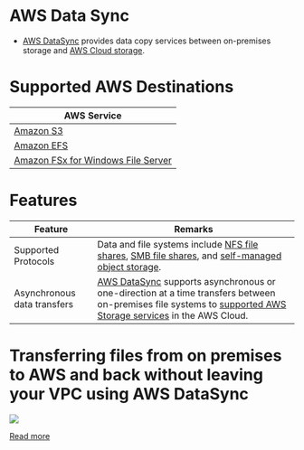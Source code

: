 # AWS Data Sync
- [AWS DataSync](https://aws.amazon.com/datasync/) provides data copy services between on-premises storage and [AWS Cloud storage](#supported-aws-destinations).

[](../assets/AWS-Data-Sync.png)

# Supported AWS Destinations

| AWS Service                                                                                     |
|-------------------------------------------------------------------------------------------------|
| [Amazon S3](../../7_StorageServices/3_ObjectStorageS3/Readme.md)                                                  |
| [Amazon EFS](../../7_StorageServices/2_FileStorageTypes/AmazonEFS.md)                                             |
| [Amazon FSx for Windows File Server](../../7_StorageServices/2_FileStorageTypes/AmazonFsXForWindowsFileServer.md) |

# Features

| Feature                     | Remarks                                                                                                                                                                                         |
|-----------------------------|-------------------------------------------------------------------------------------------------------------------------------------------------------------------------------------------------|
| Supported Protocols         | Data and file systems include [NFS file shares](../../7_StorageServices/Network-Protocol-Support.md), [SMB file shares](../../7_StorageServices/Network-Protocol-Support.md), and [self-managed object storage]().                  |
| Asynchronous data transfers | [AWS DataSync]() supports asynchronous or one-direction at a time transfers between on-premises file systems to [supported AWS Storage services](#supported-aws-destinations) in the AWS Cloud. |

# Transferring files from on premises to AWS and back without leaving your VPC using AWS DataSync

![](https://d2908q01vomqb2.cloudfront.net/e1822db470e60d090affd0956d743cb0e7cdf113/2019/10/14/configuring-DataSync-to-use-Private-IPs-with-AWS-resources-mentioned-at-different-steps.png)

[Read more](https://aws.amazon.com/blogs/storage/transferring-files-from-on-premises-to-aws-and-back-without-leaving-your-vpc-using-aws-datasync/)